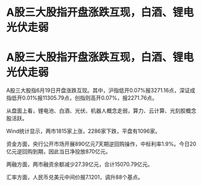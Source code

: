 # A股三大股指开盘涨跌互现，白酒、锂电光伏走弱

# A股三大股指开盘涨跌互现，白酒、锂电光伏走弱

A股三大股指6月19日开盘涨跌互现。其中，沪指低开0.07%报3271.16点，深证成指低开0.01%报11305.79点，创指则高开0.07%，报2271.76点。

从盘面上看，锂电池、白酒、光伏、机器人概念走弱，算力、云计算、光刻胶概念股活跃。

Wind统计显示，两市1815家上涨，2286家下跌，平盘有1096家。

资金方面，央行公开市场开展890亿元7天期逆回购操作，中标利率1.9%。今日20亿元逆回购到期，因此当日净投放870亿元。

两融方面，两市融资余额减少27.39亿元，合计15070.79亿元。

汇率方面，人民币兑美元中间价报7.1201，调升88个基点。

